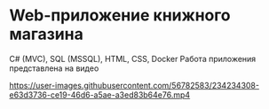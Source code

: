 # Web-приложение книжного магазина
C# (MVC), SQL (MSSQL), HTML, CSS, Docker
Работа приложения представлена на видео


https://user-images.githubusercontent.com/56782583/234234308-e63d3736-ce19-46d6-a5ae-a3ed83b64e76.mp4

